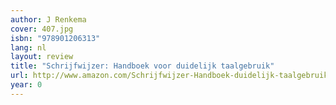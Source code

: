```yaml
---
author: J Renkema
cover: 407.jpg
isbn: "978901206313"
lang: nl
layout: review
title: "Schrijfwijzer: Handboek voor duidelijk taalgebruik"
url: http://www.amazon.com/Schrijfwijzer-Handboek-duidelijk-taalgebruik-Dutch/dp/9012025524?SubscriptionId=0VMG0VFGBMRWVRA58R02&tag=ldvd-20&linkCode=xm2&camp=2025&creative=165953&creativeASIN=9012025524
year: 0
---
```


